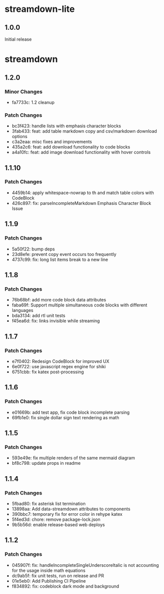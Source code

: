 # streamdown-lite

## 1.0.0

 Initial release

# streamdown

## 1.2.0

### Minor Changes

- fa7733c: 1.2 cleanup

### Patch Changes

- bc3f423: handle lists with emphasis character blocks
- 3fab433: feat: add table markdown copy and csv/markdown download options
- c3a2eaa: misc fixes and improvements
- 435a2c6: feat: add download functionality to code blocks
- a4a10fc: feat: add image download functionality with hover controls

## 1.1.10

### Patch Changes

- 4459b14: apply whitespace-nowrap to th and match table colors with CodeBlock
- 426c897: fix: parseIncompleteMarkdown Emphasis Character Block Issue

## 1.1.9

### Patch Changes

- 5a50f22: bump deps
- 23d8efe: prevent copy event occurs too frequently
- 4737c99: fix: long list items break to a new line

## 1.1.8

### Patch Changes

- 76b68bf: add more code block data attributes
- faba69f: Support multiple simultaneous code blocks with different languages
- bda3134: add rtl unit tests
- f45ea6d: fix: links invisible while streaming

## 1.1.7

### Patch Changes

- e7f0402: Redesign CodeBlock for improved UX
- 6e0f722: use javascript regex engine for shiki
- 6751cbb: fix katex post-processing

## 1.1.6

### Patch Changes

- e01669b: add test app, fix code block incomplete parsing
- 69fb1e0: fix single dollar sign text rendering as math

## 1.1.5

### Patch Changes

- 593e49e: fix multiple renders of the same mermaid diagram
- bf8c798: update props in readme

## 1.1.4

### Patch Changes

- 5fbad80: fix asterisk list termination
- 13898aa: Add data-streamdown attributes to components
- 390bbc7: temporary fix for error color in rehype katex
- 5f4ed3d: chore: remove package-lock.json
- 9b5b56d: enable release-based web deploys

## 1.1.2

### Patch Changes

- 045907f: fix: handleIncompleteSingleUnderscoreItalic is not accounting for the usage inside math equations
- dc9ab5f: fix unit tests, run on release and PR
- 01e5eb0: Add Publishing CI Pipeline
- f834892: fix: codeblock dark mode and background
